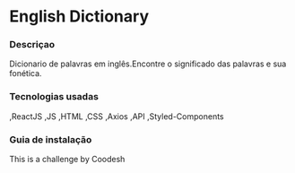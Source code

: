# English Dictionary


### Descriçao
 Dicionario de palavras em inglês.Encontre o significado das palavras e sua fonética.



### Tecnologias usadas
,ReactJS
,JS
,HTML
,CSS
,Axios
,API
,Styled-Components

### Guia de instalação


This is a challenge by Coodesh
